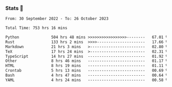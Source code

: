 ### Stats 👋
<!--START_SECTION:waka-->

```txt
From: 30 September 2022 - To: 26 October 2023

Total Time: 753 hrs 16 mins

Python              504 hrs 48 mins >>>>>>>>>>>>>>>>>--------   67.01 %
Rust                133 hrs 2 mins  >>>>---------------------   17.66 %
Markdown            21 hrs 3 mins   >------------------------   02.80 %
TeX                 17 hrs 24 mins  >------------------------   02.31 %
TypeScript          14 hrs 27 mins  -------------------------   01.92 %
Other               8 hrs 46 mins   -------------------------   01.17 %
HTML                8 hrs 19 mins   -------------------------   01.11 %
Crontab             5 hrs 13 mins   -------------------------   00.69 %
Bash                4 hrs 47 mins   -------------------------   00.64 %
YAML                4 hrs 24 mins   -------------------------   00.58 %
```

<!--END_SECTION:waka-->

<!--
**buhaytza2005/buhaytza2005** is a ✨ _special_ ✨ repository because its `README.md` (this file) appears on your GitHub profile.

Here are some ideas to get you started:

- 🔭 I’m currently working on ...
- 🌱 I’m currently learning ...
- 👯 I’m looking to collaborate on ...
- 🤔 I’m looking for help with ...
- 💬 Ask me about ...
- 📫 How to reach me: ...
- 😄 Pronouns: ...
- ⚡ Fun fact: ...
-->


